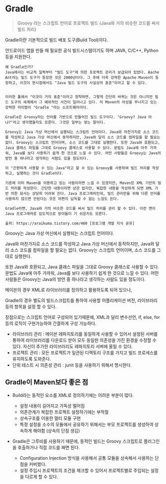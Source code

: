 # Gradle

> Groovy 라는 스크립트 언어로 프로젝트 빌드 (Java와 거의 비슷한 코드를 써서 빌드 처리)



Gradle이란 기본적으로 빌드 배포 도구(Build Tool)이다.

안드로이드 앱을 만들 때 필요한 공식 빌드시스템이기도 하며 JAVA, C/C++, Python 등을 지원한다.



```
왜 Gradle인가?
Java에서는 비교적 일찍부터 "빌드 도구"에 의한 프로젝트 관리가 보급되어 있었다. Aache Ant라는 빌드 도구가 등장한 것은 2000년이다. 그 후에 더욱 강력한 Apache Maven이 등장하고, 이것이 현시점에서도 "Java 빌드 도구의 사실상의 표준"이라고 할 수 있다.
 

이러한 툴에서 "이것이 거의 표준"이라고 정착하면, 그렇게 간단히 바뀌는 것은 아니지만 빌드 도구의 세계에서 그 예외적인 사건이 일어나고 있다. 이 Maven의 아성을 무너지고 있는 강력한 라이벌이 "Gradle "라는 소프트웨어이다.

Gradle은 Groovy라는 언어를 기반으로 만들어진 빌드 도구이다. "Groovy? Java 아냐?"라고 생각했을지도 모른다. 그것은 일부는 맞는 말이다.

Groovy는 Java 가상 머신에서 실행되는 스크립트 언어이다. Java와 마찬가지로 소스 코드를 작성하고 Java 가상 머신에서 동작하지만, Java와 달리 소스 코드를 컴파일을 할 필요는 없다. Groovy는 스크립트 언어이며, 소스 코드를 그대로 실행한다. 또한 Java와 호환되고, Java 클래스 파일을 그대로 Groovy 클래스로 사용할 수 있다. 문법도 Java에 아주 가까워, Java를 보다 사용하기 쉽게 한 것으로 느낄 수 있다. 어떤 사람들은 Groovy는 Java의 방언 중 하나라고 생각하는 사람도 있을 정도이다.

이 "간편하게 사용할 수 있는 Java"라고 할 수 있는 Groovy를 사용하여 빌드 처리를 작성하고, 실행하는 것이 Gradle이다.

기존에 이미 Maven을 이용하고 있는 사람이라면 느낄 수 있겠지만, Maven은 XML 기반의 빌드 처리를 작성한다. 간단한 내용이라면 상관 없지만, 복잡한 내용을 작성하게 되면 XML 기반 의한 묘사는 상당히 어려워 진다. Java 프로그래머인데, 빌드 관리만을 위해 다른 언어를 사용하지 않으면 안된다는 것은 어쩐지 납득할 수 없는 느낌도 든다.

Gradle라면, Java와 거의 비슷한 코드를 써서 빌드 처리를 관리 할 수 있다. 이런 면이 Java 프로그래머로 압도적으로 받아들이 기 쉬운지도 모른다.

출처: https://araikuma.tistory.com/460 [프로그램 개발 지식 공유]

```

Groovy는 Java 가상 머신에서 실행되는 스크립트 언어이다.

Java와 마찬가지로 소스 코드를 작성하고 Java 가상 머신에서 동작하지만, Java와 달리 소스 코드를 컴파일을 할 필요는 없다. Groovy는 스크립트 언어이며, 소스 코드를 그대로 실행한다.

또한 Java와 호환되고, Java 클래스 파일을 그대로 Groovy 클래스로 사용할 수 있다. 문법도 Java에 아주 가까워, Java를 보다 사용하기 쉽게 한 것으로 느낄 수 있다. 어떤 사람들은 Groovy는 Java의 방언 중 하나라고 생각하는 사람도 있을 정도이다.



메이븐의 경우 XML로 라이브러리를 정의하고 활용하도록 되어 있으나,

Gradle의 경우 별도의 빌드스크립트를 통하여 사용할 어플리케이션 버전, 라이브러리등의 항목을 설정 할 수 있다.

장점으로는 스크립트 언어로 구성되어 있기때문에, XML과 달리 변수선언, if, else, for등의 로직이 구현가능하여 간결하게 구성 가능하다.



- 라이브러리 관리 : 메이븐 레파지토리를 동일하게 사용할 수 있어서 설정된 서버를 통하여 라이브러리를 다운로드 받아 모두 동일한 의존성을 가진 환경을 수정할 수 있다. 자신이 추가한 라이브러리도 레파지토리 서버에 올릴 수 있다.
- 프로젝트 관리 : 모든 프로젝트가 일관된 디렉토리 구조를 가지고 빌드 프로세스를 유지하도록 도와준다.
- 단위 테스트 시 의존성 관리 : junit 등을 사용하기 위해서 명시한다.



## Gradle이 Maven보다 좋은 점

- Build라는 동적인 요소를 XML로 정의하기에는 어려운 부분이 많다.

  - 설정 내용이 길어지고 가독성 떨어짐
  - 의존관계가 복잡한 프로젝트 설정하기에는 부적절
  - 상속구조를 이용한 멀티 모듈 구현
  - 특정 설정을 소수의 모듈에서 공유하기 위해서는 부모 프로젝트를 생성하여 상속하게 해야함 (상속의 단점 생김)

  

- Gradle은 그루비를 사용하기 때문에, 동적인 빌드는 Groovy 스크립트로 플러그인을 호출하거나 직접 코드를 짜면 된다.

  - Configuration Injection 방식을 사용해서 공통 모듈을 상속해서 사용하는 단점을 커버했다.
  - 설정 주입시 프로젝트의 조건을 체크할 수 있어서 프로젝트별로 주입되는 설정을 다르게 할 수 있다.
